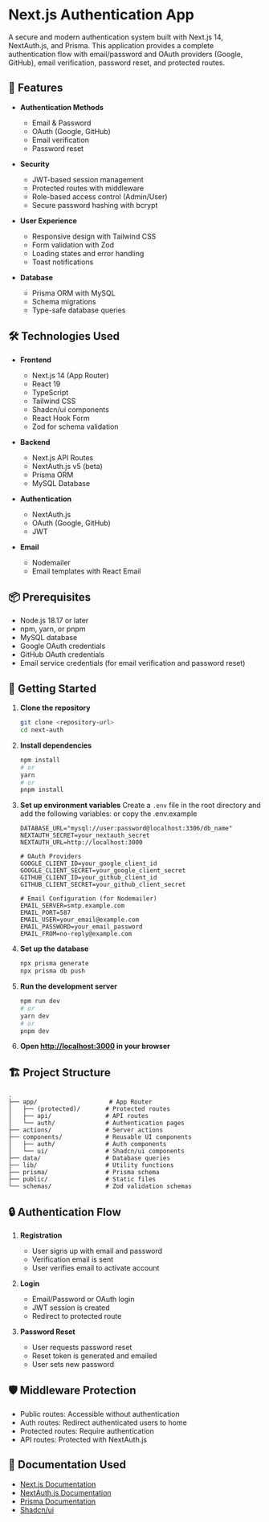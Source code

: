 # Next.js Authentication App

A secure and modern authentication system built with Next.js 14, NextAuth.js, and Prisma. This application provides a complete authentication flow with email/password and OAuth providers (Google, GitHub), email verification, password reset, and protected routes.

## 🚀 Features

- **Authentication Methods**
  - Email & Password
  - OAuth (Google, GitHub)
  - Email verification
  - Password reset

- **Security**
  - JWT-based session management
  - Protected routes with middleware
  - Role-based access control (Admin/User)
  - Secure password hashing with bcrypt

- **User Experience**
  - Responsive design with Tailwind CSS
  - Form validation with Zod
  - Loading states and error handling
  - Toast notifications

- **Database**
  - Prisma ORM with MySQL
  - Schema migrations
  - Type-safe database queries

## 🛠️ Technologies Used

- **Frontend**
  - Next.js 14 (App Router)
  - React 19
  - TypeScript
  - Tailwind CSS
  - Shadcn/ui components
  - React Hook Form
  - Zod for schema validation

- **Backend**
  - Next.js API Routes
  - NextAuth.js v5 (beta)
  - Prisma ORM
  - MySQL Database

- **Authentication**
  - NextAuth.js
  - OAuth (Google, GitHub)
  - JWT

- **Email**
  - Nodemailer
  - Email templates with React Email

## 📦 Prerequisites

- Node.js 18.17 or later
- npm, yarn, or pnpm
- MySQL database
- Google OAuth credentials
- GitHub OAuth credentials
- Email service credentials (for email verification and password reset)

## 🚀 Getting Started

1. **Clone the repository**

   ```bash
   git clone <repository-url>
   cd next-auth
   ```

2. **Install dependencies**

   ```bash
   npm install
   # or
   yarn
   # or
   pnpm install
   ```

3. **Set up environment variables**
   Create a `.env` file in the root directory and add the following variables:
   or copy the .env.example

   ```
   DATABASE_URL="mysql://user:password@localhost:3306/db_name"
   NEXTAUTH_SECRET=your_nextauth_secret
   NEXTAUTH_URL=http://localhost:3000

   # OAuth Providers
   GOOGLE_CLIENT_ID=your_google_client_id
   GOOGLE_CLIENT_SECRET=your_google_client_secret
   GITHUB_CLIENT_ID=your_github_client_id
   GITHUB_CLIENT_SECRET=your_github_client_secret

   # Email Configuration (for Nodemailer)
   EMAIL_SERVER=smtp.example.com
   EMAIL_PORT=587
   EMAIL_USER=your_email@example.com
   EMAIL_PASSWORD=your_email_password
   EMAIL_FROM=no-reply@example.com
   ```

4. **Set up the database**

   ```bash
   npx prisma generate
   npx prisma db push
   ```

5. **Run the development server**

   ```bash
   npm run dev
   # or
   yarn dev
   # or
   pnpm dev
   ```

6. **Open [http://localhost:3000](http://localhost:3000) in your browser**

## 🏗️ Project Structure

```
.
├── app/                    # App Router
│   ├── (protected)/       # Protected routes
│   ├── api/               # API routes
│   └── auth/              # Authentication pages
├── actions/               # Server actions
├── components/            # Reusable UI components
│   ├── auth/              # Auth components
│   └── ui/                # Shadcn/ui components
├── data/                  # Database queries
├── lib/                   # Utility functions
├── prisma/                # Prisma schema
├── public/                # Static files
└── schemas/               # Zod validation schemas
```

## 🔒 Authentication Flow

1. **Registration**
   - User signs up with email and password
   - Verification email is sent
   - User verifies email to activate account

2. **Login**
   - Email/Password or OAuth login
   - JWT session is created
   - Redirect to protected route

3. **Password Reset**
   - User requests password reset
   - Reset token is generated and emailed
   - User sets new password

## 🛡️ Middleware Protection

- Public routes: Accessible without authentication
- Auth routes: Redirect authenticated users to home
- Protected routes: Require authentication
- API routes: Protected with NextAuth.js

## 🙏 Documentation Used

- [Next.js Documentation](https://nextjs.org/docs)
- [NextAuth.js Documentation](https://next-auth.js.org/)
- [Prisma Documentation](https://www.prisma.io/docs/)
- [Shadcn/ui](https://ui.shadcn.com/)
